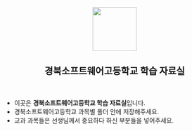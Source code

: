 <div align="center">
  <img src="https://github.com/Bongyang-National-Guard/School/assets/133763382/76d655b1-7fcf-4a4b-8779-58443971302b"  width="100px"/>
  
  ## 경북소프트웨어고등학교 학습 자료실
</div>  <br/>

- 이곳은 **경북소프트웨어고등학교 학습 자료실**입니다.
- 경북소프트웨어고등학교 과목별 폴더 안에 저장해주세요.
- 교과 과목들은 선생님께서 중요하다 하신 부분들을 넣어주세요.
